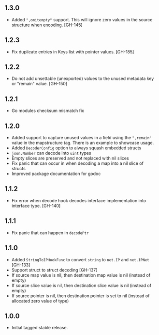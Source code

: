 ## 1.3.0

* Added `",omitempty"` support. This will ignore zero values in the source
  structure when encoding. [GH-145]

## 1.2.3

* Fix duplicate entries in Keys list with pointer values. [GH-185]

## 1.2.2

* Do not add unsettable (unexported) values to the unused metadata key
  or "remain" value. [GH-150]

## 1.2.1

* Go modules checksum mismatch fix

## 1.2.0

* Added support to capture unused values in a field using the `",remain"` value
  in the mapstructure tag. There is an example to showcase usage.
* Added `DecoderConfig` option to always squash embedded structs
* `json.Number` can decode into `uint` types
* Empty slices are preserved and not replaced with nil slices
* Fix panic that can occur in when decoding a map into a nil slice of structs
* Improved package documentation for godoc

## 1.1.2

* Fix error when decode hook decodes interface implementation into interface
  type. [GH-140]

## 1.1.1

* Fix panic that can happen in `decodePtr`

## 1.1.0

* Added `StringToIPHookFunc` to convert `string` to `net.IP` and `net.IPNet` [GH-133]
* Support struct to struct decoding [GH-137]
* If source map value is nil, then destination map value is nil (instead of empty)
* If source slice value is nil, then destination slice value is nil (instead of empty)
* If source pointer is nil, then destination pointer is set to nil (instead of
  allocated zero value of type)

## 1.0.0

* Initial tagged stable release.
